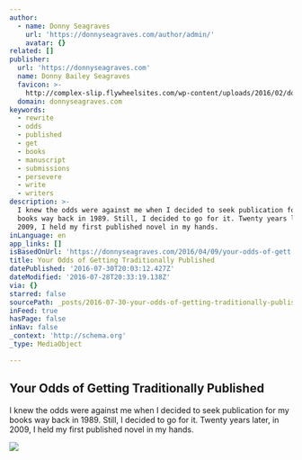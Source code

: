 ```yaml
---
author:
  - name: Donny Seagraves
    url: 'https://donnyseagraves.com/author/admin/'
    avatar: {}
related: []
publisher:
  url: 'https://donnyseagraves.com'
  name: Donny Bailey Seagraves
  favicon: >-
    http://complex-slip.flywheelsites.com/wp-content/uploads/2016/02/donnyflavicon5292011.png
  domain: donnyseagraves.com
keywords:
  - rewrite
  - odds
  - published
  - get
  - books
  - manuscript
  - submissions
  - persevere
  - write
  - writers
description: >-
  I knew the odds were against me when I decided to seek publication for my
  books way back in 1989. Still, I decided to go for it. Twenty years later, in
  2009, I held my first published novel in my hands.
inLanguage: en
app_links: []
isBasedOnUrl: 'https://donnyseagraves.com/2016/04/09/your-odds-of-gett'
title: Your Odds of Getting Traditionally Published
datePublished: '2016-07-30T20:03:12.427Z'
dateModified: '2016-07-28T20:33:19.138Z'
via: {}
starred: false
sourcePath: _posts/2016-07-30-your-odds-of-getting-traditionally-published.md
inFeed: true
hasPage: false
inNav: false
_context: 'http://schema.org'
_type: MediaObject

---
```

<article style=""><h1>Your Odds of Getting Traditionally Published</h1><p>I knew the odds were against me when I decided to seek publication for my books way back in 1989. Still, I decided to go for it. Twenty years later, in 2009, I held my first published novel in my hands.</p><img src="https://i2.wp.com/donnyseagraves.com/wp-content/uploads/2016/04/theodds.jpg?fit=432%2C500&amp;ssl=1" /></article>
